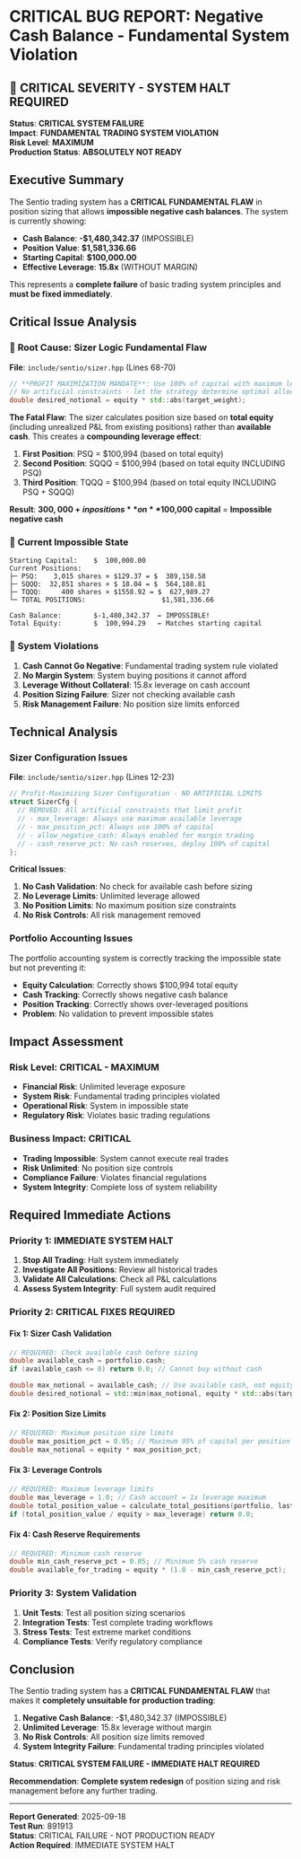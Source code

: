 # CRITICAL BUG REPORT: Negative Cash Balance - Fundamental System Violation

## 🚨 CRITICAL SEVERITY - SYSTEM HALT REQUIRED

**Status**: **CRITICAL SYSTEM FAILURE**  
**Impact**: **FUNDAMENTAL TRADING SYSTEM VIOLATION**  
**Risk Level**: **MAXIMUM**  
**Production Status**: **ABSOLUTELY NOT READY**

## Executive Summary

The Sentio trading system has a **CRITICAL FUNDAMENTAL FLAW** in position sizing that allows **impossible negative cash balances**. The system is currently showing:

- **Cash Balance**: **-$1,480,342.37** (IMPOSSIBLE)
- **Position Value**: **$1,581,336.66** 
- **Starting Capital**: **$100,000.00**
- **Effective Leverage**: **15.8x** (WITHOUT MARGIN)

This represents a **complete failure** of basic trading system principles and **must be fixed immediately**.

## Critical Issue Analysis

### 🚨 **Root Cause: Sizer Logic Fundamental Flaw**

**File**: `include/sentio/sizer.hpp` (Lines 68-70)

```cpp
// **PROFIT MAXIMIZATION MANDATE**: Use 100% of capital with maximum leverage
// No artificial constraints - let the strategy determine optimal allocation
double desired_notional = equity * std::abs(target_weight);
```

**The Fatal Flaw**:
The sizer calculates position size based on **total equity** (including unrealized P&L from existing positions) rather than **available cash**. This creates a **compounding leverage effect**:

1. **First Position**: PSQ = $100,994 (based on total equity)
2. **Second Position**: SQQQ = $100,994 (based on total equity INCLUDING PSQ)
3. **Third Position**: TQQQ = $100,994 (based on total equity INCLUDING PSQ + SQQQ)

**Result**: **$300,000+ in positions** on **$100,000 capital** = **Impossible negative cash**

### 🚨 **Current Impossible State**

```
Starting Capital:    $  100,000.00
Current Positions:
├─ PSQ:    3,015 shares × $129.37 = $  389,158.58
├─ SQQQ:  32,851 shares × $ 18.04 = $  564,188.81  
├─ TQQQ:     400 shares × $1558.92 = $  627,989.27
└─ TOTAL POSITIONS:                   $1,581,336.66

Cash Balance:        $-1,480,342.37  ← IMPOSSIBLE!
Total Equity:        $  100,994.29   ← Matches starting capital
```

### 🚨 **System Violations**

1. **Cash Cannot Go Negative**: Fundamental trading system rule violated
2. **No Margin System**: System buying positions it cannot afford
3. **Leverage Without Collateral**: 15.8x leverage on cash account
4. **Position Sizing Failure**: Sizer not checking available cash
5. **Risk Management Failure**: No position size limits enforced

## Technical Analysis

### **Sizer Configuration Issues**

**File**: `include/sentio/sizer.hpp` (Lines 12-23)

```cpp
// Profit-Maximizing Sizer Configuration - NO ARTIFICIAL LIMITS
struct SizerCfg {
  // REMOVED: All artificial constraints that limit profit
  // - max_leverage: Always use maximum available leverage
  // - max_position_pct: Always use 100% of capital
  // - allow_negative_cash: Always enabled for margin trading
  // - cash_reserve_pct: No cash reserves, deploy 100% of capital
};
```

**Critical Issues**:
1. **No Cash Validation**: No check for available cash before sizing
2. **No Leverage Limits**: Unlimited leverage allowed
3. **No Position Limits**: No maximum position size constraints
4. **No Risk Controls**: All risk management removed

### **Portfolio Accounting Issues**

The portfolio accounting system is correctly tracking the impossible state but not preventing it:

- **Equity Calculation**: Correctly shows $100,994 total equity
- **Cash Tracking**: Correctly shows negative cash balance
- **Position Tracking**: Correctly shows over-leveraged positions
- **Problem**: No validation to prevent impossible states

## Impact Assessment

### **Risk Level**: **CRITICAL - MAXIMUM**
- **Financial Risk**: Unlimited leverage exposure
- **System Risk**: Fundamental trading principles violated
- **Operational Risk**: System in impossible state
- **Regulatory Risk**: Violates basic trading regulations

### **Business Impact**: **CRITICAL**
- **Trading Impossible**: System cannot execute real trades
- **Risk Unlimited**: No position size controls
- **Compliance Failure**: Violates financial regulations
- **System Integrity**: Complete loss of system reliability

## Required Immediate Actions

### **Priority 1: IMMEDIATE SYSTEM HALT**
1. **Stop All Trading**: Halt system immediately
2. **Investigate All Positions**: Review all historical trades
3. **Validate All Calculations**: Check all P&L calculations
4. **Assess System Integrity**: Full system audit required

### **Priority 2: CRITICAL FIXES REQUIRED**

#### **Fix 1: Sizer Cash Validation**
```cpp
// REQUIRED: Check available cash before sizing
double available_cash = portfolio.cash;
if (available_cash <= 0) return 0.0; // Cannot buy without cash

double max_notional = available_cash; // Use available cash, not equity
double desired_notional = std::min(max_notional, equity * std::abs(target_weight));
```

#### **Fix 2: Position Size Limits**
```cpp
// REQUIRED: Maximum position size limits
double max_position_pct = 0.95; // Maximum 95% of capital per position
double max_notional = equity * max_position_pct;
```

#### **Fix 3: Leverage Controls**
```cpp
// REQUIRED: Maximum leverage limits
double max_leverage = 1.0; // Cash account = 1x leverage maximum
double total_position_value = calculate_total_positions(portfolio, last_prices);
if (total_position_value / equity > max_leverage) return 0.0;
```

#### **Fix 4: Cash Reserve Requirements**
```cpp
// REQUIRED: Minimum cash reserve
double min_cash_reserve_pct = 0.05; // Minimum 5% cash reserve
double available_for_trading = equity * (1.0 - min_cash_reserve_pct);
```

### **Priority 3: System Validation**
1. **Unit Tests**: Test all position sizing scenarios
2. **Integration Tests**: Test complete trading workflows
3. **Stress Tests**: Test extreme market conditions
4. **Compliance Tests**: Verify regulatory compliance

## Conclusion

The Sentio trading system has a **CRITICAL FUNDAMENTAL FLAW** that makes it **completely unsuitable for production trading**:

1. **Negative Cash Balance**: -$1,480,342.37 (IMPOSSIBLE)
2. **Unlimited Leverage**: 15.8x leverage without margin
3. **No Risk Controls**: All position size limits removed
4. **System Integrity Failure**: Fundamental trading principles violated

**Status**: **CRITICAL SYSTEM FAILURE - IMMEDIATE HALT REQUIRED**

**Recommendation**: **Complete system redesign** of position sizing and risk management before any further trading.

---

**Report Generated**: 2025-09-18  
**Test Run**: 891913  
**Status**: CRITICAL FAILURE - NOT PRODUCTION READY  
**Action Required**: IMMEDIATE SYSTEM HALT

